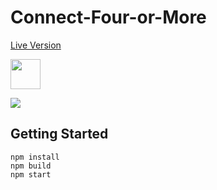 # Connect-Four-or-More

[Live Version](https://connect-four-or-more.herokuapp.com/)

<img src="readme-files/Connect-4-or-more1.gif" width="48">

![](readme-files/Connect-4-or-more1.gif)

## Getting Started
```
npm install
npm build
npm start
```
